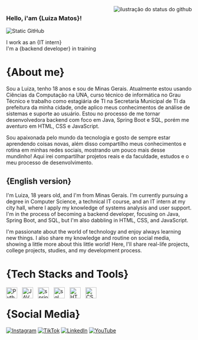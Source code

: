 <img align='right' src="https://github-readme-stats.vercel.app/api?username=luizapmatoss&show_icons=true&title_color=783c00&text_color=af552e&icon_color=783c00&bg_color=f8efd4&cache_seconds=2300" alt="ilustração do status do github">

### Hello, i'am {Luiza Matos}!


<img src="https://img.shields.io/static/v1?label=Overview&message=luizapmatoss&color=f8efd4&style=for-the-badge&logo=GitHub" alt="Static GitHub">

<p>I work as an {IT intern}<br/> I'm a {backend developer} in training</p>

<h1>
    <strong>{About me}</strong>
</h1>

Sou a Luiza, tenho 18 anos e sou de Minas Gerais. Atualmente estou usando Ciências da Computação na UNA, curso técnico de informática no Grau Técnico e trabalho como estagiária de TI na Secretaria Municipal de TI da prefeitura da minha cidade, onde aplico meus conhecimentos de análise de sistemas e suporte ao usuário. Estou no processo de me tornar desenvolvedora backend com foco em Java, Spring Boot e SQL, porém me aventuro em HTML, CSS e JavaScript. 

Sou apaixonada pelo mundo da tecnologia e gosto de sempre estar aprendendo coisas novas, além disso compartilho meus conhecimentos e rotina em minhas redes sociais, mostrando um pouco mais desse mundinho! Aqui irei compartilhar projetos reais e da faculdade, estudos e o meu processo de desenvolvimento. 

<h2>
    {English version}
</h2>

<p>
I'm Luiza, 18 years old, and I'm from Minas Gerais. I'm currently pursuing a degree in Computer Science, a technical IT course, and an IT intern at my city hall, where I apply my knowledge of systems analysis and user support. I'm in the process of becoming a backend developer, focusing on Java, Spring Boot, and SQL, but I'm also dabbling in HTML, CSS, and JavaScript.

I'm passionate about the world of technology and enjoy always learning new things. I also share my knowledge and routine on social media, showing a little more about this little world! Here, I'll share real-life projects, college projects, studies, and my development process.
</p>

<h1>
    <strong>{Tech Stacks and Tools}</strong>
</h1>

<img 
    align="left" 
    alt="Python" 
    title="Python"
    width="30px" 
    style="padding-right: 10px;" 
    src="https://cdn.jsdelivr.net/gh/devicons/devicon@latest/icons/python/python-original.svg" 
/>
<img 
    align="left" 
    alt="JAVA" 
    title="Java"
    width="30px" 
    style="padding-right: 10px;" 
    src="https://cdn.jsdelivr.net/gh/devicons/devicon@latest/icons/java/java-original.svg"  
/>

<img
    align="left"
    alt="springboot"
    width="30px"
    style="padding-right: 10px;"
    src="https://cdn.jsdelivr.net/gh/devicons/devicon@latest/icons/spring/spring-original.svg"    
/>

<img
    align="left"
    alt="sql"
    width="30px"
    style="padding-right: 10px;"
    src="https://cdn.jsdelivr.net/gh/devicons/devicon@latest/icons/mysql/mysql-original.svg"
/>

<img
    align="left"
    alt="HTML"
    width="30px"
    style="padding-right: 10px;"
    src="https://cdn.jsdelivr.net/gh/devicons/devicon@latest/icons/html5/html5-original.svg"
/>

<img
    align="left"
    alt="CSS"
    width="30px"
    style="padding-right: 10px;"
    src="https://cdn.jsdelivr.net/gh/devicons/devicon@latest/icons/css3/css3-original.svg"        
/>

<br>

<h1>
    <strong>{Social Media}</strong>
</h1>

[![Instagram](https://img.shields.io/badge/Instagram-f8efd4?style=for-the-badge&logo=instagram&logoColor=783c00&labelColor=f8efd4&color=f8efd4)](https://instagram.com/luizamatostech)
[![TikTok](https://img.shields.io/badge/TikTok-f8efd4?style=for-the-badge&logo=tiktok&logoColor=783c00&labelColor=f8efd4&color=f8efd4)](https://www.tiktok.com/luizamatos.tech)
[![LinkedIn](https://img.shields.io/badge/LinkedIn-f8efd4?style=for-the-badge&logo=linkedin&logoColor=783c00&labelColor=f8efd4&color=f8efd4)](https://www.linkedin.com/in/luiza-matos-2b17a3356/)
[![YouTube](https://img.shields.io/badge/YouTube-f8efd4?style=for-the-badge&logo=youtube&logoColor=783c00&labelColor=f8efd4&color=f8efd4)](https://www.youtube.com/@luizamatosstech)
